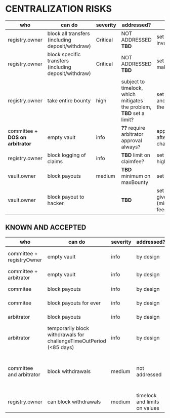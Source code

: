 # CENTRALIZATION RISKS

|who|can do|severity|addressed?|remarks
|-|-|-|-|-|
|registry.owner|block all transfers (including deposit/withdraw)|Critical|NOT ADDRESSED **TBD**|set reward controller to invalid address| 
|registry.owner|block specific transfers (including deposit/withdraw)|Critical|NOT ADDRESSED **TBD**|set reward controller to  malicious address
|registry.owner|take entire bounty|high|subject to timelock, which mitigates the problem, **TBD** set a limit?|set setHATBountySplit and get up to 100% of the bounty 
| committee + **DOS on arbitrator** |empty vault|info|**??** require arbitrator approval always?|approve any payout after challengetimeoutperiod|
|registry.owner|block logging of claims|info|**TBD** limit on claimfee?|set claim fee to a very high value
|vault.owner|block payouts|medium|**TBD** minimum on maxBounty|set maxBounty to 0
|vault.owner|block payout to hacker||**TBD**|set the bountysplit and give the entire bounty (minus registry-set fees) to the committee
  
## KNOWN AND ACCEPTED

|who|can do|severity|addressed?|remarks
|-|-|-|-|-|
| committee  + registryOwner |empty vault|info|by design|registyrOwner sets arbitrator, then approves any submitted claim
| committee + arbitrator|empty vault|info|by design|approve any payout|
|commitee|block payouts|info|by design|by simply never calling submitClaim
|commitee|block payouts for ever|info|by design|call  `setCommittee(0xdead)`
|arbitrator|block payouts|info|by design|challenge and dismiss any claim
|arbitrator|temporarily block withdrawals for challengeTimeOutPeriod (<85 days)|info|by design|
|committee and arbitrator|block withdrawals|medium|not addressed|in each safety period before challengeTimeoutPeriod: resolving the active claim and resubmitting it, and challenging it
|registry.owner|can block withdrawals|medium|timelock and limits on values| by playing with safety periods and withdraw request timing 